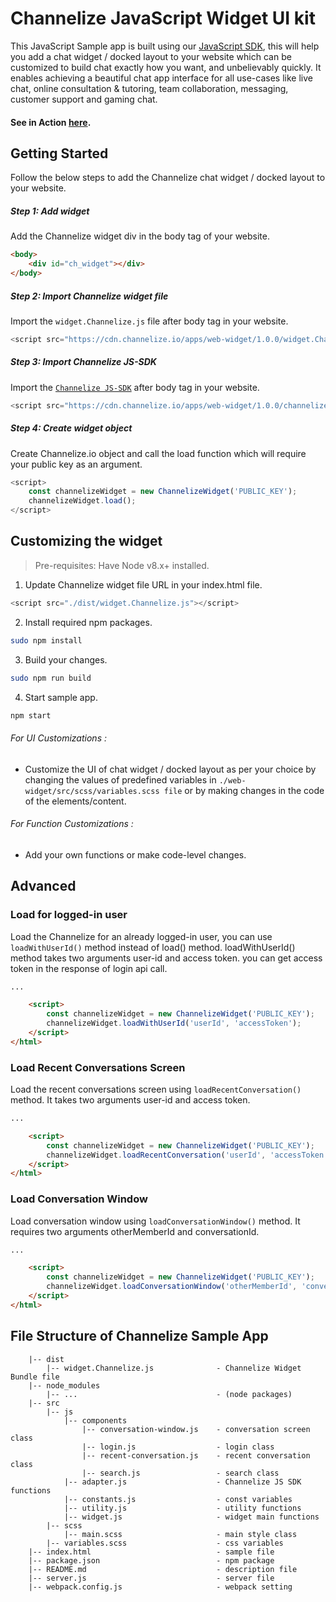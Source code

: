 # Channelize JavaScript Widget UI kit

This JavaScript Sample app is built using our [JavaScript SDK](https://docs.channelize.io/javascript-sdk-introduction-overview), this will help you add a chat widget / docked layout to your website which can be customized to build chat exactly how you want, and unbelievably quickly. It enables achieving a beautiful chat app interface for all use-cases like live chat, online consultation & tutoring, team collaboration, messaging, customer support and gaming chat. 


#### See in Action [here](https://demo.channelize.io).

## Getting Started

Follow the below steps to add the Channelize chat widget / docked layout to your website.

##### Step 1: Add widget #####

Add the Channelize widget div in the body tag of your website.
  
```html
<body>
    <div id="ch_widget"></div>
</body>
```

##### Step 2: Import Channelize widget file #####

Import the `widget.Channelize.js` file after body tag in your website.

```javascript
<script src="https://cdn.channelize.io/apps/web-widget/1.0.0/widget.Channelize.js"></script>
```

##### Step 3: Import Channelize JS-SDK #####

Import the [`Channelize JS-SDK`](https://docs.channelize.io/javascript-sdk-introduction-overview) after body tag in your website.

```javascript
<script src="https://cdn.channelize.io/apps/web-widget/1.0.0/channelize-websdk-min.js"></script>
```

##### Step 4: Create widget object #####

Create Channelize.io object and call the load function which will require your public key as an argument.

```javascript
<script>
    const channelizeWidget = new ChannelizeWidget('PUBLIC_KEY');
    channelizeWidget.load();
</script>
```

## Customizing the widget

> Pre-requisites: Have Node v8.x+ installed.

1. Update Channelize widget file URL in your index.html file.
```javascript
<script src="./dist/widget.Channelize.js"></script>
```

2. Install required npm packages.
```bash
sudo npm install
```

3. Build your changes.
```bash
sudo npm run build
```
        
4. Start sample app.
```bash
npm start
```

###### For UI Customizations : ######

- Customize the UI of chat widget / docked layout as per your choice by changing the values of predefined variables in `./web-widget/src/scss/variables.scss file` or by making changes in the code of the elements/content.


###### For Function Customizations : ######

- Add your own functions or make code-level changes.


## Advanced

###  Load for logged-in user
Load the Channelize for an already logged-in user, you can use `loadWithUserId()` method instead of load() method. loadWithUserId() method takes two arguments user-id and access token. you can get access token in the response of login api call.

```html
...

    <script>
        const channelizeWidget = new ChannelizeWidget('PUBLIC_KEY');
        channelizeWidget.loadWithUserId('userId', 'accessToken');
    </script>
</html>
```

### Load Recent Conversations Screen
Load the recent conversations screen using `loadRecentConversation()` method. It takes two arguments user-id and access token.

```html
...

    <script>
        const channelizeWidget = new ChannelizeWidget('PUBLIC_KEY');
        channelizeWidget.loadRecentConversation('userId', 'accessToken');
    </script>
</html>
```

### Load Conversation Window
Load conversation window using `loadConversationWindow()` method. It requires two arguments otherMemberId and conversationId.

```html
...

    <script>
        const channelizeWidget = new ChannelizeWidget('PUBLIC_KEY');
        channelizeWidget.loadConversationWindow('otherMemberId', 'conversationId');
    </script>
</html>
```

## File Structure of Channelize Sample App
```
    |-- dist
        |-- widget.Channelize.js              - Channelize Widget Bundle file
    |-- node_modules
        |-- ...                               - (node packages)
    |-- src
        |-- js
            |-- components  
                |-- conversation-window.js    - conversation screen class
                |-- login.js                  - login class
                |-- recent-conversation.js    - recent conversation class
                |-- search.js                 - search class
            |-- adapter.js                    - Channelize JS SDK functions
            |-- constants.js                  - const variables
            |-- utility.js                    - utility functions
            |-- widget.js                     - widget main functions
        |-- scss
            |-- main.scss                     - main style class
        |-- variables.scss                    - css variables
    |-- index.html                            - sample file
    |-- package.json                          - npm package
    |-- README.md                             - description file
    |-- server.js                             - server file
    |-- webpack.config.js                     - webpack setting
```